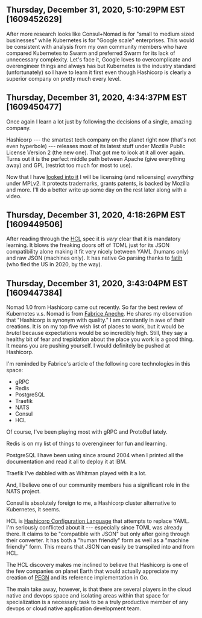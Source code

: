 ## Thursday, December 31, 2020, 5:10:29PM EST [1609452629]

After more research looks like Consul+Nomad is for "small to medium
sized businesses" while Kubernetes is for "Google scale" enterprises.
This would be consistent with analysis from my own community members who
have compared Kubernetes to Swarm and preferred Swarm for its lack of
unnecessary complexity. Let's face it, Google loves to overcomplicate
and overengineer things and always has but Kubernetes is the industry
standard (unfortunately) so I have to learn it first even though
Hashicorp is clearly a superior company on pretty much every level.

## Thursday, December 31, 2020, 4:34:37PM EST [1609450477]

Once again I learn a lot just by following the decisions of a single,
amazing company. 

Hashicorp --- the smartest tech company on the planet right now (that's
not even hyperbole) --- releases most of its latest stuff under Mozilla
Public License Version 2 (the new one). That got me to look at it all
over again. Turns out it is the perfect middle path between Apache (give
everything away) and GPL (restrict too much for most to use).

Now that I have [looked into
it](https://julien.ponge.org/blog/mozilla-public-license-v2-a-good-middleground)
I will be licensing (and relicensing) *everything* under MPLv2. It
protects trademarks, grants patents, is backed by Mozilla and more. I'll
do a better write up some day on the rest later along with a video.

## Thursday, December 31, 2020, 4:18:26PM EST [1609449506]

After reading through the
[HCL](https://github.com/hashicorp/hcl/tree/hcl2) spec it is *very*
clear that it is mandatory learning. It blows the freaking doors off of
TOML just for its JSON compatibility alone making it fit very nicely
between YAML (humans only) and raw JSON (machines only). It has native
Go parsing thanks to [fatih](https://github.com/fatih) (who fled the US
in 2020, by the way).

## Thursday, December 31, 2020, 3:43:04PM EST [1609447384]

Nomad 1.0 from Hashicorp came out recently. So far the best review of
Kubernetes v.s. Nomad is from [Fabrice
Aneche](https://blog.nobugware.com/post/2019/nomad_an_alternative_to_kubernetes/).
He shares my observation that "Hashicorp is synonym with quality." I am
constantly in awe of their creations. It is on my top five wish list of
places to work, but it would be *brutal* because expectations would be
so incredibly high. Still, they say a healthy bit of fear and
trepidation about the place you work is a good thing. It means you are
pushing yourself. I would definitely be pushed at Hashicorp.

I'm reminded by Fabrice's article of the following core technologies in
this space:

* gRPC
* Redis
* PostgreSQL
* Traefik
* NATS
* Consul
* HCL

Of course, I've been playing most with gRPC and ProtoBuf lately.

Redis is on my list of things to overengineer for fun and learning.

PostgreSQL I have been using since around 2004 when I printed all the
documentation and read it all to deploy it at IBM.

Traefik I've dabbled with as Whitman played with it a lot.

And, I believe one of our community members has a significant role in the
NATS project.

Consul is absolutely foreign to me, a Hashicorp cluster alternative to
Kubernetes, it seems.

HCL is [Hashicorp Configuration
Language](https://github.com/hashicorp/hcl/tree/hcl2) that attempts to
replace YAML. I'm seriously conflicted about it --- especially since
TOML was already there. It claims to be "compatible with JSON" but only
after going through their converter. It has both a "human friendly" form
as well as a "machine friendly" form. This means that JSON can easily be
transpiled into and from HCL.

The HCL discovery makes me inclined to believe that Hashicorp is one of
the few companies on planet Earth that would actually appreciate my
creation of [PEGN](https://pegn.dev) and its reference implementation in
Go.

The main take away, however, is that there are several players in the
cloud native and devops space and isolating areas within that space for
specialization is a necessary task to be a truly productive member of
any devops or cloud native application development team.

